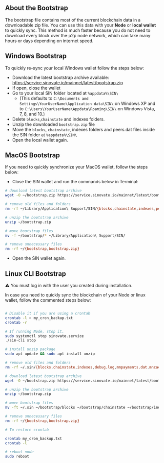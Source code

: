 
## About the Bootstrap
The bootstrap file contains most of the current blockchain data in a downloadable zip file. You can use this data with your **Node** or **local wallet** to quickly sync. This method is much faster because you do not need to download every block over the p2p node network, which can take many hours or days depending on internet speed.

## Windows Bootstrap

To quickly re-sync your local Windows wallet follow the steps below:

- Download the latest bootstrap archive available:
https://service.sinovate.io/mainnet/latest/bootstrap.zip
- If open, close the wallet
- Go to your local SIN folder located at `%appdata%\SIN\`
	- (This defaults to `C:\Documents and Settings\YourUserName\Application data\SIN\` on Windows XP and to `C:\Users\YourUserName\Appdata\Roaming\SIN\` on Windows Vista, 7, 8, and 10.)
- Delete `blocks`,`chainstate` and indexes folders.
- Unzip the downloaded `bootstrap.zip` file
- Move the `blocks`, `chainstate`, indexes folders and peers.dat files inside the SIN folder at `%appdata%\SIN\`
- Open the local wallet again.

## MacOS Bootstrap

If you need to quickly synchronize your MacOS wallet, follow the steps below:

- Close the SIN wallet and run the commands below in Terminal:

```bash
# download latest bootstrap archive
wget -O ~/bootstrap.zip https://service.sinovate.io/mainnet/latest/bootstrap.zip

# remove old files and folders
rm -rf ~/Library/Application\ Support/SIN/{blocks,chainstate,indexes,peers.dat}

# unzip the bootstrap archive
unzip ~/bootstrap.zip

# move bootstrap files
mv -f ~/bootstrap/* ~/Library/Application\ Support/SIN/  

# remove unnecessary files
rm -rf ~/{bootstrap,bootstrap.zip}
````
- Open the SIN wallet again.

## Linux CLI Bootstrap

:warning: You must log in with the user you created during installation.

In case you need to quickly sync the blockchain of your Node or linux wallet, follow the commented steps below:

```bash

# Disable it if you are using a crontab
crontab -l > my_cron_backup.txt
crontab -r

# If running Node, stop it.
sudo systemctl stop sinovate.service
./sin-cli stop

# install unzip package
sudo apt update && sudo apt install unzip

# remove old files and folders
rm -rf ~/.sin/{blocks,chainstate,indexes,debug.log,mnpayments.dat,mncache.dat,banlist.dat,peers.dat,netfulfilled.dat,governance.dat,fee_estimates.dat}

# download latest bootstrap archive
wget -O ~/bootstrap.zip https://service.sinovate.io/mainnet/latest/bootstrap.zip

# unzip the bootstrap archive
unzip ~/bootstrap.zip

# move bootstrap files
mv -ft ~/.sin ~/bootstrap/blocks ~/bootstrap/chainstate ~/bootstrap/indexes ~/bootstrap/peers.dat

# remove unnecessary files
rm -rf ~/{bootstrap,bootstrap.zip}

# To restore crontab

crontab my_cron_backup.txt
crontab -l

# reboot node
sudo reboot
```
